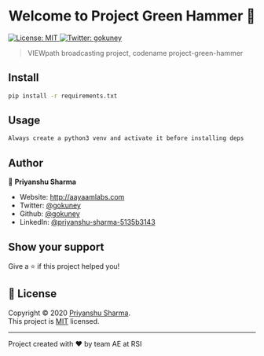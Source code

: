 <h1 align="center">Welcome to Project Green Hammer 👋</h1>
<p>
  <a href="https://tldrlegal.com/license/mit-license" target="_blank">
    <img alt="License: MIT" src="https://img.shields.io/badge/License-MIT-yellow.svg" />
  </a>
  <a href="https://twitter.com/gokuney" target="_blank">
    <img alt="Twitter: gokuney" src="https://img.shields.io/twitter/follow/gokuney.svg?style=social" />
  </a>
</p>

> VIEWpath broadcasting project, codename project-green-hammer

## Install

```sh
pip install -r requirements.txt
```

## Usage

```sh
Always create a python3 venv and activate it before installing deps
```

## Author

👤 **Priyanshu Sharma**

* Website: http://aayaamlabs.com
* Twitter: [@gokuney](https://twitter.com/gokuney)
* Github: [@gokuney](https://github.com/gokuney)
* LinkedIn: [@priyanshu-sharma-5135b3143](https://linkedin.com/in/priyanshu-sharma-5135b3143)

## Show your support

Give a ⭐️ if this project helped you!

## 📝 License

Copyright © 2020 [Priyanshu Sharma](https://github.com/gokuney).<br />
This project is [MIT](https://tldrlegal.com/license/mit-license) licensed.

***
Project created with ❤️ by team AE at RSI